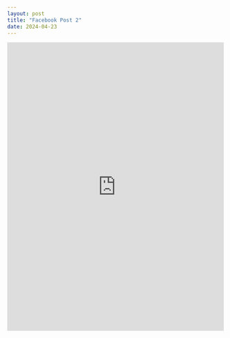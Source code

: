 ```yaml
---
layout: post
title: "Facebook Post 2"
date: 2024-04-23
---
```


<iframe src="https://www.facebook.com/plugins/post.php?href=https%3A%2F%2Fwww.facebook.com%2Fweldingmont%2Fposts%2Fpfbid02bf8Cw1p5iasnHL8vRNYz7V9ua5WEepXuBoreT8hf9hDU7pzJ1Ni1Xph1GxkpJy4Pl&show_text=true&width=500" width="500" height="665" style="border:none;overflow:hidden" scrolling="no" frameborder="0" allowfullscreen="true" allow="autoplay; clipboard-write; encrypted-media; picture-in-picture; web-share"></iframe>
